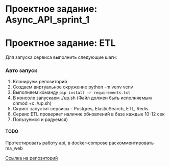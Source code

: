 # Проектное задание: Async_API_sprint_1


# Проектное задание: ETL

Для запуска сервиса выполнить следующие шаги:

### Авто запуск
1. Клонируем репозиторий
2. Создаем виртуальное окружение python -m venv venv
3. Выполняем команду ```pip install -r requirements.txt```
4. В консоле запускаем ./up.sh (Файл должен быть исполняемым chmod +x ./up.sh)
5. Скрипт запустит сервисы - Postgres, ElasticSearch, ETL, Redis
6. Сервис ETL проверяет наличие обновлений в базе каждые 10-12 сек
7. Пользуемся и радуемся)

####  TODO

Протестировать работу api, в docker-compose раскомментировать ma_web

[Ссылка на репозиторий](https://github.com/simenshteyn/Async_API_sprint_1)